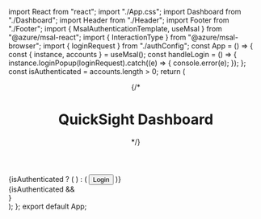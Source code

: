 import React from "react";
import "./App.css";
import Dashboard from "./Dashboard";
import Header from "./Header";
import Footer from "./Footer";
import { MsalAuthenticationTemplate, useMsal } from "@azure/msal-react";
import { InteractionType } from "@azure/msal-browser";
import { loginRequest } from "./authConfig";
const App = () => {
  const { instance, accounts } = useMsal();
  const handleLogin = () => {
    instance.loginPopup(loginRequest).catch((e) => {
      console.error(e);
    });
  };
  const isAuthenticated = accounts.length > 0;
  return (
    <div className="App">
      <header>{/* <h1>QuickSight Dashboard</h1> */}</header>
      <main>
        {isAuthenticated ? (
          <Dashboard />
        ) : (
          <button onClick={handleLogin}>Login</button>
        )}
      </main>
      {isAuthenticated && <Footer />}
    </div>
  );
};
export default App;
